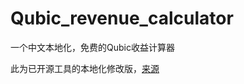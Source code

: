 # Qubic_revenue_calculator

一个中文本地化，免费的Qubic收益计算器



此为已开源工具的本地化修改版，[来源](https://colab.research.google.com/github/dsglazyrin/qubic_utils/blob/main/Qubic_income_estimations.ipynb#scrollTo=BsdAMDecI3ci)
